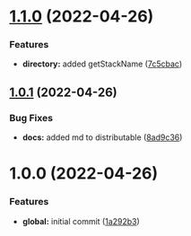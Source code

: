 # [1.1.0](https://github.com/crisboarna/aws-cdk-lib-util/compare/v1.0.1...v1.1.0) (2022-04-26)


### Features

* **directory:** added getStackName ([7c5cbac](https://github.com/crisboarna/aws-cdk-lib-util/commit/7c5cbac9b26d73a365a0b940e982682420a5a9f9))

## [1.0.1](https://github.com/crisboarna/aws-cdk-lib-util/compare/v1.0.0...v1.0.1) (2022-04-26)


### Bug Fixes

* **docs:** added md to distributable ([8ad9c36](https://github.com/crisboarna/aws-cdk-lib-util/commit/8ad9c36a44ef4f3129e6d8b17fa59c983b55b2fe))

# 1.0.0 (2022-04-26)


### Features

* **global:** initial commit ([1a292b3](https://github.com/crisboarna/aws-cdk-lib-util/commit/1a292b3269d74f07171ea81a8e8512e6bd341388))
